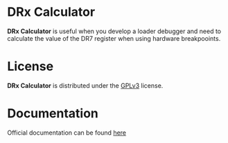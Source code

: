 DRx Calculator
==============

**DRx Calculator** is useful when you develop a loader debugger and need to calculate the value of the DR7 register when using hardware breakpooints.

License
=======

**DRx Calculator** is distributed under the [GPLv3](http://www.gnu.org/licenses/gpl-3.0.html) license.

Documentation
=============

Official documentation can be found [here](http://code.google.com/p/drx-calculator/)